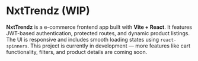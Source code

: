 # NxtTrendz (WIP)

**NxtTrendz** is a e-commerce frontend app built with **Vite + React**. It features JWT-based authentication, protected routes, and dynamic product listings. The UI is responsive and includes smooth loading states using `react-spinners`. This project is currently in development — more features like cart functionality, filters, and product details are coming soon.
